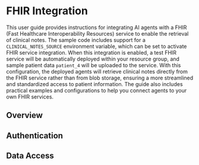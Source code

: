 # FHIR Integration

This user guide provides instructions for integrating AI agents with a FHIR (Fast Healthcare Interoperability Resources) service to enable the retrieval of clinical notes. The sample code includes support for a `CLINICAL_NOTES_SOURCE` environment variable, which can be set to activate FHIR service integration. When this integration is enabled, a test FHIR service will be automatically deployed within your resource group, and sample patient data `patient_4` will be uploaded to the service. With this configuration, the deployed agents will retrieve clinical notes directly from the FHIR service rather than from blob storage, ensuring a more streamlined and standardized access to patient information. The guide also includes practical examples and configurations to help you connect agents to your own FHIR services.

## Overview

## Authentication

## Data Access
